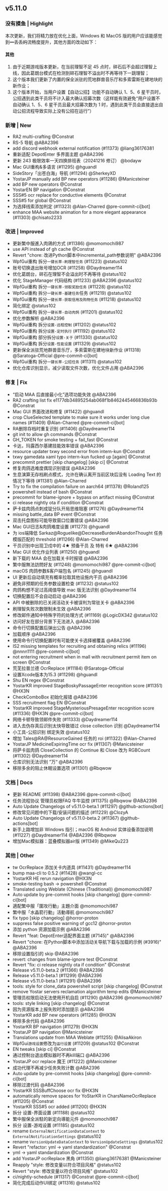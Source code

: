 ## v5.11.0

### 没有摸鱼 | Highlight

本次更新，我们将精力放在优化上面，Windows 和 MacOS 版的用户应该能感觉到<del>一丢丢的</del>流畅度提升，其他方面的改动如下：

#### 其他

1. 由于近期游戏版本更新，在当前理智不足 45 点时，碎石后不会超过理智上线，因此葛朗台模式在检测到碎石理智不溢出时不再等待下一跳理智；
2. 这个版本我们更新了内置的保全派驻的荒地群兽音乐厅和多索雷斯在建地块的新作业；
3. 这个版本开始，当用户设置【自动公招】功能不自动确认 1、5、6 星干员时，公招遇到此类干员将不计入最大确认招募次数（这样能有效避免“用户设置不自动确认 1、5、6 星干员且最大招募次数为 1 时，遇到此类干员会直接退出自动公招流程导致实际上没有公招在运行”）

### 新增 | New

* RA2 multi-crafting @Constrat
* RS-5 导航 @ABA2396
* add discord webhook external notification (#11373) @liang36176381
* 重新适配 DepotEnter 多界面主题 @ABA2396
* 更新 243 极限效率一天四换排班表（20241216 修订） @bodayw
* Mac GUI重构&多语言 (#11295) @hguandl
* SideStory「出苍白海」导航 (#11294) @SherkeyXD
* YostarJP manually add BP new operators (#11286) @Manicsteiner
* add BP new operators @Constrat
* YostarEN BP navigation @Constrat
* SSS#5 ocr replace for conductive elements @Constrat
* SSS#5 for global @Constrat
* 为选择线索添加判定 (#11323) @Alan-Charred @pre-commit-ci[bot]
* enhance MAA website animation for a more elegant appearance (#11303) @chisato2233

### 改进 | Improved

* 更新繁中服進入肉鴿的方式 (#11386) @momomochi987
* use API instead of gh cache @Constrat
* Revert "chore: 改进Python脚本中incremental_path参数说明" @ABA2396
* WpfGui重构 拆分`一键长草-刷理智任务` (#11223) @status102
* 账号切换退出账号增加OCR (#11258) @Daydreamer114
* 优化葛朗台，碎石在理智不会溢出时不再等待 @status102
* 优化 StageManager 代码结构 (#11233) @ABA2396 @status102
* WpfGui重构 拆分`一键长草-领取奖励任务` (#11228) @status102
* WpfGui重构 拆分`一键长草-基建任务`任务 (#11219) @status102
* WpfGui重构 拆分`一键长草-获取信用及购物任务` (#11218) @status102
* 简化绑定 @status102
* WpfGui重构 拆分`一键长草-自动肉鸽` (#11201) @status102
* 优化参数解析 @ABA2396
* WpfGui重构 拆分`设置-远程控制` (#11202) @status102
* WpfGui重构 拆分`设置-定时执行` (#11192) @status102
* WpfGui重构 部分拆分`设置-关于` (#11330) @status102
* WpfGui重构 拆分`设置-性能设置` (#11329) @status102
* 更新保全派驻荒地群兽音乐厅，多索雷斯在建地块新作业 (#11318) @Saratoga-Official @pre-commit-ci[bot]
* WpfGui重构 拆分`一键长草-公招任务` (#11311) @status102
* 优化仓库识别显示，减少读取文件次数，优化文件占用 @ABA2396

### 修复 | Fix

* “启动 MAA 后直接最小化”选项功能失效 @ABA2396
* RA2 crafting list fix e1177db34895254ab068f1b8462445466836b93b @Constrat
* Mac GUI 界面改进和修复 (#11422) @hguandl
* crop ClueSelected template to make sure it works under long clue names (#11409) @Alan-Charred @pre-commit-ci[bot]
* RA删除存档时重复识别 (#11406) @Daydreamer114
* git init to allow gh commands @Constrat
* GH_TOKEN for smoke testing + fail_fast @Constrat
* 卡达，玛露西尔基建技能效率错误 @ABA2396
* resource updater txwy second error from intern-kun @Constrat
* txwy gamedata xaml typo intern-kun fucked up [again] @Constrat
* precommit prettier [skip changelog] [skip ci] @Constrat
* 修复肉鸽选难度偶现识别错误 @ABA2396
* 生息演算无存档刷点模式，允许在确认离开当前区块后没有 Loading Text 的情况下等待 (#11381) @Alan-Charred
* Try to fix the compilation failure on aarch64 (#11378) @Roland125
* powershell instead of bash @Constrat
* precommit for blame-ignore + bypass on artifact missing @Constrat
* ci release nightly ota if condition @Constrat
* 萨卡兹肉鸽点刺成锭分队开局思维阻塞 (#11276) @Daydreamer114
* missing battle_data BP event @Constrat
* 双击托盘图标可能导致窗口位置错误 @ABA2396
* Mac GUI日志&肉鸽难度设置 (#11273) @hguandl
* 为 ios端降低 Sarkaz@Roguelike@DecreaseBurdenAbandonThought 任务模版匹配的 threshold (#11266) @Alan-Charred
* 干员识别中出现卫戍中的 4★ 预备干员 及 特有 6★ @ABA2396
* Mac GUI 优化作业列表 (#11250) @hguandl
* 新下载的 MAA 会在加载关卡时报错 @ABA2396
* 繁中服無法訪問好友 (#11248) @momomochi987 @pre-commit-ci[bot]
* macOS 肉鸽参数&客户端包名 (#11245) @hguandl
* UI 更新后自动填充有概率拉取其他设施内干员 @ABA2396
* 避免非预期的任务参数设置检查 (#11232) @status102
* 肉鸽构想不足过高阈值导致 mac 版无法识别 @Daydreamer114
* 切换配置后不会自动启动 @ABA2396
* API 中被删除的已关闭活动关卡被误判为常驻关卡 @ABA2396
* 刷理智失败次数限制未生效 @ABA2396
* 修改邮件通知中特殊字符的处理方式 (#11169) @LogicDX342 @status102
* 访问好友在部分背景下无法进入 @ABA2396
* 命令行切换配置后弹出公告 @ABA2396
* 加载顺序 @ABA2396
* 使用命令行切换配置时有可能使关卡选择被覆盖 @ABA2396
* IS2 missing templates for recruiting and obtaining relics (#11196) @nnnn1111 @pre-commit-ci[bot]
* not entering recruitment when in mall with recruitment permit item on screen @Constrat
* 荒芜拉普兰德 OcrReplace (#11184) @Saratoga-Official
* 设置Xcode版本为15.3 (#11298) @hguandl
* Shu EN regex @Constrat
* YostarKR improved StageBoskyPassageEnter recognition score (#11351) @HX3N
* CheckComboBox 初始化报错 @ABA2396
* SSS recruitment flag EN @Constrat
* YostarKR improved StageMysteriousPresageEnter recognition score (#11336) @HX3N @pre-commit-ci[bot]
* 网络卡顿导致领邮件失败 (#11333) @Daydreamer114
* 进入去伪存真后识别太快导致错过 close collection 识别 @Daydreamer114
* 小工具-公招识别 绑定失效 @status102
* 增加 Tales@RA@ResourceGained 任务的 roi (#11322) @Alan-Charred
* YostarJP MedicineExpiringTime ocr fix (#11307) @Manicsteiner
* 将萨卡兹肉鸽 CloseCollection 的 Continue 和 Close 改为 RGBCount (#11302) @Daydreamer114
* 仓库识别无法识别 ”万“ @ABA2396
* 移除多余的阻止休眠设置选项 (#11301) @Rbqwow

### 文档 | Docs

* 更新 README (#11398) @ABA2396 @pre-commit-ci[bot]
* 任务流程协议 管理员权限FAQ 牛牛监控 (#11375) @Rbqwow @ABA2396
* Auto Update Changelogs of v5.11.0-beta.1 (#11297) @github-actions[bot]
* 修改常见问题中的下载/安装问题的描述 (#11229) @ClozyA
* Auto Update Changelogs of v5.11.0-beta.2 (#11367) @github-actions[bot]
* 新手上路增加非 Windows 指引；macOS 和 Android 实体设备添加说明 (#11227) @Daydreamer114 @ABA2396 @Rbqwow
* 增加Mac模拟器：蓝叠模拟器air版 (#11349) @MikeQu223

### 其他 | Other

* tw OcrReplace 添加关卡内道具 (#11431) @Daydreamer114
* bump maa-cli to 0.5.2 (#11428) @wangl-cc
* YostarKR HE rerun navigation @HX3N
* smoke-testing bash -> powershell @Constrat
* Translated using Weblate (Chinese (Traditional)) @momomochi987
* Auto update by pre-commit hooks [skip changelog] @pre-commit-ci[bot]
* 適配繁中服「圍攻行動」主題介面 @momomochi987
* 繁中服「水晶箭行動」活動導航 @momomochi987
* fix typo [skip changelog] @horror-proton
* suppress false positive warning of gcc12 @horror-proton
* 添加 python 资源加载示例 @ABA2396
* Revert "feat: DepotEnter适配界面主题 (#7145)" @ABA2396
* Revert "chore: 在Python脚本中添加活动关导航下载与加载的示例 (#3916)" @ABA2396
* 移除设置指引的 skip @ABA2396
* revert: changes from blame-ignore test @Constrat
* Revert "fix: ci release nightly ota if condition" @Constrat
* Release v5.11.0-beta.2 (#11366) @ABA2396
* Release v5.11.0-beta.1 (#11299) @ABA2396
* Release v5.11.0-beta.1 (#11291) @ABA2396
* tools: style for clone_data powershell script [skip changelog] @Constrat
* remove Yostar servers reclamation algorithm temp edits @Manicsteiner
* 管理员权限启动无法使用开机自启 (#11290) @ABA2396 @momomochi987
* tools: style linking [skip changelog] @Constrat
* 因为资源版本上报失败时添加提示 @ABA2396
* YostarKR add BP new operators (#11285) @HX3N
* 移除多余代码 @ABA2396
* YostarKR BP navigation (#11279) @HX3N
* YostarJP BP navigation @Manicsteiner
* Translations update from MAA Weblate (#11255) @AlisaAkiron
* WpfGui`游戏设置`修改为`运行设置` (#11209) @status102 @Constrat
* EN tweaks [skip ci] @Constrat
* 通过控制台退出模拟器时不再kill端口 @ABA2396
* YostarJP ocr replace 魔王 (#11222) @Manicsteiner
* 成功代理不再减少任务失败计数 @ABA2396
* Auto update by pre-commit hooks [skip changelog] @pre-commit-ci[bot]
* 移除过渡代码 @ABA2396
* YostarKR SSSBuffChoose ocr fix @HX3N
* automatically remove spaces for YoStarKR in CharsNameOcrReplace (#11205) @Constrat
* YostarKR SSS#5 ocr added (#11200) @HX3N
* 拆分 设置-界面设置 (#11188) @status102
* 繁中服保全派駐的新定向導能元件 @momomochi987
* 拆分 设置-游戏设置 (#11185) @status102
* rename `ExternalNotificationDataContext` to `ExternalNotificationSettings` @status102
* rename `VersionUpdateDataContext` to `VersionUpdateSettings` @status102
* Revert "refactor: yml -> yaml standardization" @Constrat
* yml -> yaml standardization @Constrat
* add YostarJP ocrReplace 黑角 (#11350) @liang36176381 @Manicsteiner
* Reapply "style: 修改变量以符合项目风格" @status102
* Revert "style: 修改变量以符合项目风格" @status102
* ci/nightly-schedule (#11317) @Constrat @pre-commit-ci[bot]
* 简化完成后动作UI绑定 (#11316) @status102
